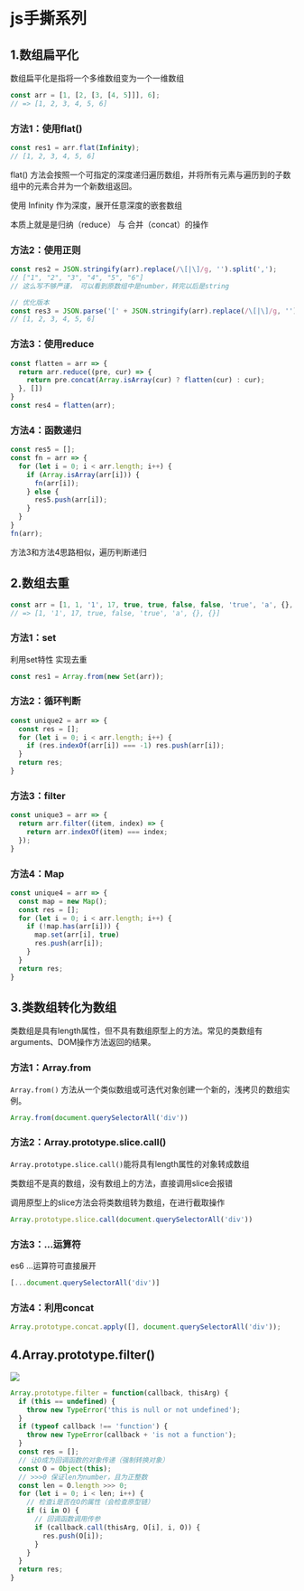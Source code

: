 # js手撕系列
## 1.数组扁平化
数组扁平化是指将一个多维数组变为一个一维数组
```js
const arr = [1, [2, [3, [4, 5]]], 6];
// => [1, 2, 3, 4, 5, 6]
```

### 方法1：使用flat()
```js
const res1 = arr.flat(Infinity);
// [1, 2, 3, 4, 5, 6]
```
flat() 方法会按照一个可指定的深度递归遍历数组，并将所有元素与遍历到的子数组中的元素合并为一个新数组返回。

使用 Infinity 作为深度，展开任意深度的嵌套数组

本质上就是是归纳（reduce） 与 合并（concat）的操作

### 方法2：使用正则
```js
const res2 = JSON.stringify(arr).replace(/\[|\]/g, '').split(',');
// ["1", "2", "3", "4", "5", "6"]
// 这么写不够严谨， 可以看到原数组中是number，转完以后是string

// 优化版本
const res3 = JSON.parse('[' + JSON.stringify(arr).replace(/\[|\]/g, '') + ']');
// [1, 2, 3, 4, 5, 6]
```

### 方法3：使用reduce
```js
const flatten = arr => {
  return arr.reduce((pre, cur) => {
    return pre.concat(Array.isArray(cur) ? flatten(cur) : cur);
  }, [])
}
const res4 = flatten(arr);
```

### 方法4：函数递归
```js
const res5 = [];
const fn = arr => {
  for (let i = 0; i < arr.length; i++) {
    if (Array.isArray(arr[i])) {
      fn(arr[i]);
    } else {
      res5.push(arr[i]);
    }
  }
}
fn(arr);
```

方法3和方法4思路相似，遍历判断递归

## 2.数组去重
```js
const arr = [1, 1, '1', 17, true, true, false, false, 'true', 'a', {}, {}];
// => [1, '1', 17, true, false, 'true', 'a', {}, {}]
```

### 方法1：set
利用set特性 实现去重
```js
const res1 = Array.from(new Set(arr));
```

### 方法2：循环判断
```js
const unique2 = arr => {
  const res = [];
  for (let i = 0; i < arr.length; i++) {
    if (res.indexOf(arr[i]) === -1) res.push(arr[i]);
  }
  return res;
}
```

### 方法3：filter
```js
const unique3 = arr => {
  return arr.filter((item, index) => {
    return arr.indexOf(item) === index;
  });
}
```
### 方法4：Map
```js
const unique4 = arr => {
  const map = new Map();
  const res = [];
  for (let i = 0; i < arr.length; i++) {
    if (!map.has(arr[i])) {
      map.set(arr[i], true)
      res.push(arr[i]);
    }
  }
  return res;
}
```

## 3.类数组转化为数组
类数组是具有length属性，但不具有数组原型上的方法。常见的类数组有arguments、DOM操作方法返回的结果。

### 方法1：Array.from
`Array.from()` 方法从一个类似数组或可迭代对象创建一个新的，浅拷贝的数组实例。
```js
Array.from(document.querySelectorAll('div'))
```

### 方法2：Array.prototype.slice.call()
`Array.prototype.slice.call()`能将具有length属性的对象转成数组

类数组不是真的数组，没有数组上的方法，直接调用slice会报错

调用原型上的slice方法会将类数组转为数组，在进行截取操作
```js
Array.prototype.slice.call(document.querySelectorAll('div'))
```

### 方法3：...运算符
es6 ...运算符可直接展开
```js
[...document.querySelectorAll('div')]
```

### 方法4：利用concat
```js
Array.prototype.concat.apply([], document.querySelectorAll('div'));
```

## 4.Array.prototype.filter()
![](https://p1-juejin.byteimg.com/tos-cn-i-k3u1fbpfcp/804ee51d522746c3b219548d038413c2~tplv-k3u1fbpfcp-zoom-1.image)
```js
Array.prototype.filter = function(callback, thisArg) {
  if (this == undefined) {
    throw new TypeError('this is null or not undefined');
  }
  if (typeof callback !== 'function') {
    throw new TypeError(callback + 'is not a function');
  }
  const res = [];
  // 让O成为回调函数的对象传递（强制转换对象）
  const O = Object(this);
  // >>>0 保证len为number，且为正整数
  const len = O.length >>> 0;
  for (let i = 0; i < len; i++) {
    // 检查i是否在O的属性（会检查原型链）
    if (i in O) {
      // 回调函数调用传参
      if (callback.call(thisArg, O[i], i, O)) {
        res.push(O[i]);
      }
    }
  }
  return res;
}
```
